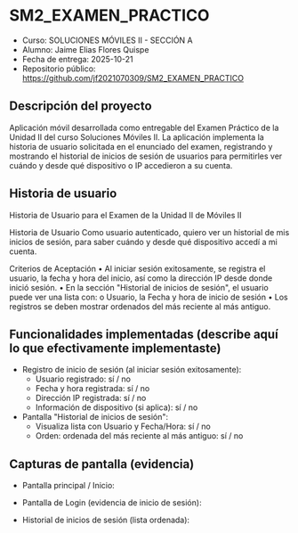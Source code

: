 # SM2_EXAMEN_PRACTICO

- Curso: SOLUCIONES MÓVILES II - SECCIÓN A
- Alumno: Jaime Elias Flores Quispe
- Fecha de entrega: 2025-10-21
- Repositorio público: https://github.com/jf2021070309/SM2_EXAMEN_PRACTICO

## Descripción del proyecto
Aplicación móvil desarrollada como entregable del Examen Práctico de la Unidad II del curso Soluciones Móviles II. La aplicación implementa la historia de usuario solicitada en el enunciado del examen, registrando y mostrando el historial de inicios de sesión de usuarios para permitirles ver cuándo y desde qué dispositivo o IP accedieron a su cuenta.

## Historia de usuario
Historia de Usuario para el Examen de la Unidad II de Móviles II

Historia de Usuario
Como usuario autenticado,
quiero ver un historial de mis inicios de sesión,
para saber cuándo y desde qué dispositivo accedí a mi cuenta.

Criterios de Aceptación
• Al iniciar sesión exitosamente, se registra el usuario, la fecha y hora del inicio, así como la dirección IP desde donde inició sesión.
• En la sección "Historial de inicios de sesión", el usuario puede ver una lista con:
  o Usuario, la Fecha y hora de inicio de sesión
• Los registros se deben mostrar ordenados del más reciente al más antiguo.

## Funcionalidades implementadas (describe aquí lo que efectivamente implementaste)
- Registro de inicio de sesión (al iniciar sesión exitosamente):
  - Usuario registrado: sí / no
  - Fecha y hora registrada: sí / no
  - Dirección IP registrada: sí / no
  - Información de dispositivo (si aplica): sí / no
- Pantalla "Historial de inicios de sesión":
  - Visualiza lista con Usuario y Fecha/Hora: sí / no
  - Orden: ordenada del más reciente al más antiguo: sí / no

## Capturas de pantalla (evidencia)
- Pantalla principal / Inicio:

- Pantalla de Login (evidencia de inicio de sesión):

- Historial de inicios de sesión (lista ordenada):
